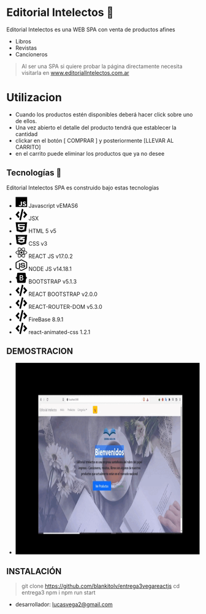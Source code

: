# Editorial Intelectos 📕

Editorial Intelectos es una WEB SPA con venta de productos afines
- Libros
- Revistas
- Cancioneros

> Al ser una SPA si quiere probar la página directamente necesita
> visitarla en www.editorialIntelectos.com.ar

# Utilizacion
- Cuando los productos estén disponibles deberá hacer click sobre uno de ellos.
- Una vez abierto el detalle del producto tendrá que establecer la cantidad <br>
- clickar en el botón [ COMPRAR ] y posteriormente [LLEVAR AL CARRITO]
- en el carrito puede eliminar los productos que ya no desee
️
## Tecnologías 🚀

Editorial Intelectos SPA es construido bajo estas tecnologías
- <img src="./src/logos/js-brands.svg" width="30" height="30"> Javascript vEMAS6</img>
- <img src="./src/logos/code-solid.svg" width="30" height="30"> JSX</img>
- <img src="./src/logos/html5-brands.svg" width="30" height="30"> HTML 5 v5</img>
- <img src="./src/logos/css3-alt-brands.svg" width="30" height="30"> CSS v3</img>
- <img src="./src/logos/react-brands.svg" width="30" height="30"> REACT JS v17.0.2</img>
- <img src="./src/logos/node-js-brands.svg" width="30" height="30"> NODE JS v14.18.1</img>
- <img src="./src/logos/bootstrap-brands.svg" width="30" height="30"> BOOTSTRAP v5.1.3</img>
- <img src="./src/logos/code-solid.svg" width="30" height="30"> REACT BOOTSTRAP v2.0.0</img>
- <img src="./src/logos/code-solid.svg" width="30" height="30"> REACT-ROUTER-DOM v5.3.0</img>
- <img src="./src/logos/code-solid.svg" width="30" height="30"> FireBase 8.9.1</img>
- <img src="./src/logos/code-solid.svg" width="30" height="30"> react-animated-css 1.2.1</img>

## DEMOSTRACION
- <img src="./src/logos/gifappEI.gif" width="700" height="500"></img>

## INSTALACIÓN
> git clone https://github.com/blankitolv/entrega3vegareactjs
> cd entrega3
> npm i
> npm run start

- desarrollador: lucasvega2@gmail.com
